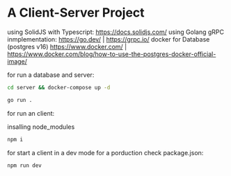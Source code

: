 # A Client-Server Project
using SolidJS with Typescript: https://docs.solidjs.com/
using Golang gRPC inmplementation: https://go.dev/ | https://grpc.io/
docker for Database (postgres v16) https://www.docker.com/ | https://www.docker.com/blog/how-to-use-the-postgres-docker-official-image/

for run a database and server:
```bash
cd server && docker-compose up -d
```

```bash
go run .
```

for run an client:

insalling node_modules
```bash 
npm i
```

for start a client in a dev mode for a porduction check package.json:
```bash
npm run dev
```

